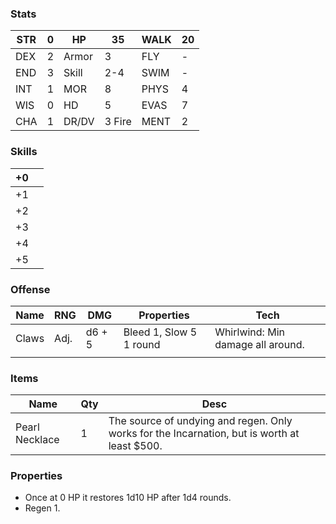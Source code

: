 ### Stats

| STR | 0   | HP    | 35     | WALK | 20  |
| --- | --- | ----- | ------ | ---- | --- |
| DEX | 2   | Armor | 3      | FLY  | -   |
| END | 3   | Skill | 2-4    | SWIM | -   |
| INT | 1   | MOR   | 8      | PHYS | 4   |
| WIS | 0   | HD    | 5      | EVAS | 7   |
| CHA | 1   | DR/DV | 3 Fire | MENT | 2   |
### Skills

| +0  |     |
| --- | --- |
| +1  |     |
| +2  |     |
| +3  |     |
| +4  |     |
| +5  |     |

### Offense

| Name  | RNG  | DMG    | Properties              | Tech                              |
| ----- | ---- | ------ | ----------------------- | --------------------------------- |
| Claws | Adj. | d6 + 5 | Bleed 1, Slow 5 1 round | Whirlwind: Min damage all around. |
|       |      |        |                         |                                   |

### Items

| Name           | Qty | Desc                                                                                         |
| -------------- | --- | -------------------------------------------------------------------------------------------- |
| Pearl Necklace | 1   | The source of undying and regen. Only works for the Incarnation, but is worth at least $500. |

### Properties
- Once at 0 HP it restores 1d10 HP after 1d4 rounds.
- Regen 1.